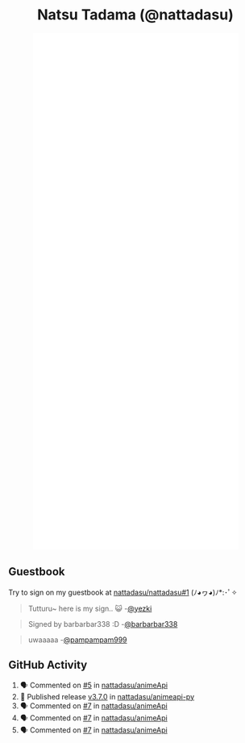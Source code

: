 <div align="center">

# Natsu Tadama (@nattadasu)

![Github Metrics](github-metrics.svg)
</div>

## Guestbook

Try to sign on my guestbook at [nattadasu/nattadasu#1](https://github.com/nattadasu/nattadasu/issues/1) (ﾉ◕ヮ◕)ﾉ\*:･ﾟ✧

<!--START:guestbook-->
> Tutturu~  here is my sign.. :smiley_cat: 
-[@yezki](https://github.com/yezki)

> Signed by barbarbar338 :D
-[@barbarbar338](https://github.com/barbarbar338)

> uwaaaaa
-[@pampampam999](https://github.com/pampampam999)
<!--END:guestbook-->

## GitHub Activity
<!--START_SECTION:activity-->
1. 🗣 Commented on [#5](https://github.com/nattadasu/animeApi/issues/5#issuecomment-3425550320) in [nattadasu/animeApi](https://github.com/nattadasu/animeApi)
2. 🚀 Published release [v3.7.0](https://github.com/nattadasu/animeapi-py/releases/tag/v3.7.0) in [nattadasu/animeapi-py](https://github.com/nattadasu/animeapi-py)
3. 🗣 Commented on [#7](https://github.com/nattadasu/animeApi/pull/7#issuecomment-3419222603) in [nattadasu/animeApi](https://github.com/nattadasu/animeApi)
4. 🗣 Commented on [#7](https://github.com/nattadasu/animeApi/pull/7#issuecomment-3419213716) in [nattadasu/animeApi](https://github.com/nattadasu/animeApi)
5. 🗣 Commented on [#7](https://github.com/nattadasu/animeApi/pull/7#issuecomment-3418829129) in [nattadasu/animeApi](https://github.com/nattadasu/animeApi)
<!--END_SECTION:activity-->

